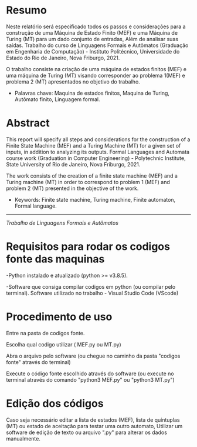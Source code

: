 # Resumo

Neste relatório será especificado todos os passos e considerações para a construção de 
uma Máquina de Estado Finito (MEF) e uma Máquina de Turing (MT) para um dado conjunto 
de entradas, Além de analisar suas saídas. Trabalho do curso de Linguagens Formais e 
Autômatos (Graduação em Engenharia de Computação) - Instituto Politécnico, Universidade 
do Estado do Rio de Janeiro, Nova Friburgo, 2021.

O trabalho consiste na criação de uma máquina de estados finitos (MEF) e uma máquina 
de Turing (MT) visando corresponder ao problema 1(MEF) e problema 2 (MT) apresentados 
no objetivo do trabalho.

* Palavras chave: Maquina de estados finitos, Maquina de Turing, Autômato finito, Linguagem formal.

# Abstract

This report will specify all steps and considerations for the construction of a Finite State 
Machine (MEF) and a Turing Machine (MT) for a given set of inputs, in addition to analyzing 
its outputs. Formal Languages and Automata course work (Graduation in Computer 
Engineering) - Polytechnic Institute, State University of Rio de Janeiro, Nova Friburgo, 2021.

The work consists of the creation of a finite state machine (MEF) and a Turing machine 
(MT) in order to correspond to problem 1 (MEF) and problem 2 (MT) presented in the objective 
of the work.

* Keywords: Finite state machine, Turing machine, Finite automaton, Formal language.

__________________________________________________________________________________________


_Trabalho de Linguagens Formais e Autômatos_ 

# Requisitos para rodar os codigos fonte das maquinas # 

-Python instalado e atualizado (python >= v3.8.5).

-Software que consiga compilar codigos em python (ou compilar pelo terminal). Software utilizado no trabalho - Visual Studio Code (VScode)

# Procedimento de uso

Entre na pasta de codigos fonte.

Escolha qual codigo utilizar ( MEF.py ou MT.py)

Abra o arquivo pelo software (ou chegue no caminho da pasta "codigos fonte" através do terminal)
 
Execute o código fonte escolhido através do software (ou execute no terminal através do comando "python3 MEF.py" ou "python3 MT.py")  

# Edição dos códigos

Caso seja necessário editar a lista de estados (MEF), lista de quíntuplas (MT) ou estado de aceitação para testar uma outro automato, Utilizar um software de edição de texto ou arquivo ".py" para alterar os dados manualmente.

